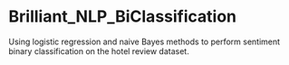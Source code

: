 # Brilliant_NLP_BiClassification

Using logistic regression and naive Bayes methods to perform sentiment binary classification on the hotel review dataset.
